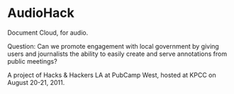 # AudioHack

Document Cloud, for audio.  

Question: Can we promote engagement with local government by giving users and journalists the ability to easily create and serve annotations from public meetings?

A project of Hacks & Hackers LA at PubCamp West, hosted at KPCC on August 20-21, 2011.
